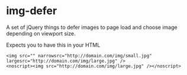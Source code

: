 img-defer
=========

A set of jQuery things to defer images to page load and choose image depending on viewport size.

Expects you to have this in your HTML

    <img src="" narrowsrc="http://domain.com/img/small.jpg" largesrc="http://domain.com/img/large.jpg" />
    <noscript><img src="http://domain.com/img/large.jpg" /></noscript>
